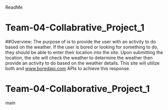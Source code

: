 ReadMe
# Team-04-Collabrative_Project_1

##Overview: 
The purpose of <insert site name> is to provide the user with an activity to do based on the weather. If the user is bored or looking for something to do, they should be able to enter their location into the site. Upon submitting the location, the site will check the weather to determine the weather then provide an activity to do based on the weather details. This site will utilize both <insert weather API> and www.boredapi.com APIs to achieve this response. 
 
# Team-04-Collaborative_Project_1
 main

